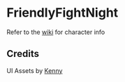 # FriendlyFightNight

Refer to the [wiki](https://github.com/rhysstever/FriendlyFightNight/wiki) for character info

## Credits
UI Assets by [Kenny](www.kenney.nl)
